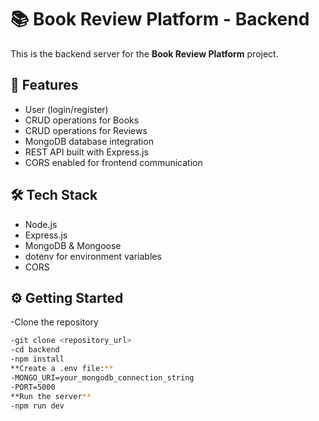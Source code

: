 # 📚 Book Review Platform - Backend

This is the backend server for the **Book Review Platform** project.

## 🚀 Features
- User (login/register)
- CRUD operations for Books
- CRUD operations for Reviews
- MongoDB database integration
- REST API built with Express.js
- CORS enabled for frontend communication

## 🛠 Tech Stack
- Node.js
- Express.js
- MongoDB & Mongoose
- dotenv for environment variables
- CORS


## ⚙️ Getting Started

 -Clone the repository
```bash
-git clone <repository_url>
-cd backend
-npm install
**Create a .env file:**
-MONGO_URI=your_mongodb_connection_string
-PORT=5000
**Run the server**
-npm run dev
